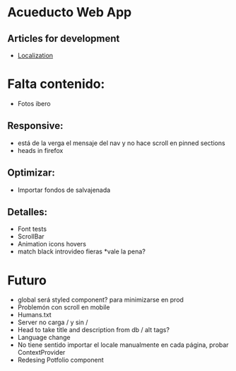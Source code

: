 # Acueducto Web App

## Articles for development

- [Localization](https://medium.com/@isaachinman/creating-localised-nextjs-apps-with-next-i18next-f01d5e610307)

# Falta contenido:

- Fotos ibero

## Responsive:

- está de la verga el mensaje del nav y no hace scroll en pinned sections
- heads in firefox

## Optimizar:

- Importar fondos de salvajenada

## Detalles:

- Font tests
- ScrollBar
- Animation icons hovers
- match black introvideo fieras \*vale la pena?

# Futuro

- global será styled component? para minimizarse en prod
- Problemón con scroll en mobile
- Humans.txt
- Server no carga / y sin /
- Head to take title and description from db / alt tags?
- Language change
- No tiene sentido importar el locale manualmente en cada página, probar ContextProvider
- Redesing Potfolio component
